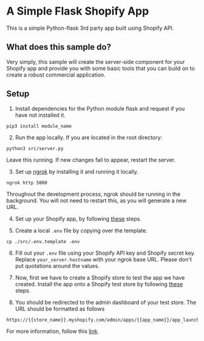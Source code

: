 # A Simple Flask Shopify App

This is a simple Python-flask 3rd party app built using Shopify API.
## What does this sample do?

Very simply, this sample will create the server-side component for your Shopify app and provide you with some basic tools that you can build on to create a robust commercial application.

## Setup
1. Install dependencies for the Python module flask and request if you have not installed it.
```
pip3 install module_name
```

2. Run the app locally. If you are located in the root directory:
```
python3 src/server.py
```
Leave this running. If new changes fail to appear, restart the server.

3. Set up [ngrok](https://ngrok.com/) by installing it and running it locally.
```
ngrok http 5000
```
Throughout the development process, ngrok should be running in the background. You will not need to restart this, as you will generate a new URL.

4. Set up your Shopify app, by following [these](https://github.com/garettB/shopify-flask-example#app-creation) steps.

5. Create a local `.env` file by copying over the template. 
```
cp ./src/.env.template .env
```

6. Fill out your `.env` file using your Shopify API key and Shopify secret key. Replace `your_server.hostname` with your ngrok base URL. Please don't put quotations around the values.

7. Now, first we have to create a Shopify store to test the app we have created. Install the app onto a Shopify test store by following [these](https://github.com/garettB/shopify-flask-example#ready-to-test) steps.

8. You should be redirected to the admin dashboard of your test store. The URL should be formatted as follows
```
https://{{store_name}}.myshopify.com/admin/apps/{{app_name}}/app_launched
```


For more information, follow this [link](https://github.com/garettB/shopify-flask-example#app-creation).

